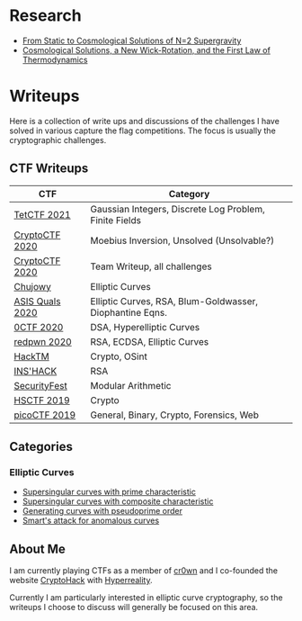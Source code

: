 # Research

- [From Static to Cosmological Solutions of N=2 Supergravity](https://arxiv.org/pdf/1905.09167.pdf)
- [Cosmological Solutions, a New Wick-Rotation, and the First Law of Thermodynamics](https://arxiv.org/pdf/2008.06929.pdf)

# Writeups

Here is a collection of write ups and discussions of the challenges I have solved in various capture the flag competitions. The focus is usually the cryptographic challenges.

## CTF Writeups

| CTF  | Category |
| ------------- | ------------- |
| [TetCTF 2021](https://blog.cryptohack.org/tetctf-2021)  | Gaussian Integers, Discrete Log Problem, Finite Fields |
| [CryptoCTF 2020](https://blog.cryptohack.org/openband)  | Moebius Inversion, Unsolved (Unsolvable?)  |
| [CryptoCTF 2020](https://blog.cryptohack.org/cryptoctf2020)  | Team Writeup, all challenges  |
| [Chujowy](/Chujowy)  | Elliptic Curves |
| [ASIS Quals 2020](/ASIS-Quals-2020)  | Elliptic Curves, RSA, Blum-Goldwasser, Diophantine Eqns. |
| [0CTF 2020](/0CTF)  | DSA, Hyperelliptic Curves |
| [redpwn 2020](/redpwn)  | RSA, ECDSA, Elliptic Curves |
| [HackTM](/HackTM)  | Crypto, OSint |
| [INS'HACK](/INS’HACK)  | RSA |
| [SecurityFest](/SecurityFest)  | Modular Arithmetic |
| [HSCTF 2019](/hsctf-2019/)  | Crypto  |
| [picoCTF 2019](/picoCTF-2019)  | General, Binary, Crypto, Forensics, Web  |


## Categories

### Elliptic Curves

- [Supersingular curves with prime characteristic](/tools/mov.html)
- [Supersingular curves with composite characteristic](/misc/superprime/)
- [Generating curves with pseudoprime order](/redpwn/#jeopardy)
- [Smart's attack for anomalous curves](/hsctf-2019/#spooky-ecc)

## About Me

I am currently playing CTFs as a member of [cr0wn](https://cr0wn.uk) and I co-founded the website [CryptoHack](https://cryptohack.org) with [Hyperreality](https://github.com/hyperreality/ctf-writeups).

Currently I am particularly interested in elliptic curve cryptography, so the writeups I choose to discuss will generally be focused on this area.

